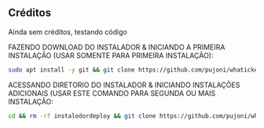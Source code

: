 ## Créditos
Ainda sem créditos, testando código

FAZENDO DOWNLOAD DO INSTALADOR & INICIANDO A PRIMEIRA INSTALAÇÃO (USAR SOMENTE PARA PRIMEIRA INSTALAÇÃO):

```bash
sudo apt install -y git && git clone https://github.com/pujoni/whaticket_installer_2.0.git && sudo chmod -R 777 instalodordeploy && cd instalodordeploy&& sudo ./install_primaria
```

ACESSANDO DIRETORIO DO INSTALADOR & INICIANDO INSTALAÇÕES ADICIONAIS (USAR ESTE COMANDO PARA SEGUNDA OU MAIS INSTALAÇÃO:
```bash
cd && rm -rf instalodordeploy && git clone https://github.com/pujoni/whaticket_installer_2.0.git && sudo chmod -R 777 instalodordeploy && cd instalodordeploy && sudo ./install_instancia
```

